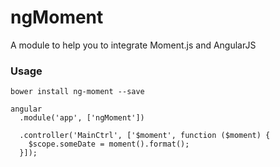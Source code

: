 ngMoment
========

A module to help you to integrate Moment.js and AngularJS

### Usage
```
bower install ng-moment --save
```
```
angular
  .module('app', ['ngMoment'])
  
  .controller('MainCtrl', ['$moment', function ($moment) {
    $scope.someDate = moment().format();
  }]);
```
